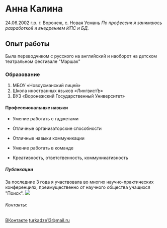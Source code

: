 # Анна Калина
24.06.2002 г.р.
г. Воронеж, с. Новая Усмань
*По профессии я занимаюсь разработкой и внедрением ИПС и БД.*
## Опыт работы
Была переводчиком с русского на английский и наоборот на детском театральном фестивале "Маршак"
### Образование
1. МБОУ «Новоусманский лицей»
2. Школа иностранных языков «ЛингвистЪ»
3. ВУЗ «Воронежский Государственный Университет»
#### Профессиональные навыки
+ Умение работать с гаджетами
- Отличные организаторские способности
+ Отличные навыки коммуникации
- Умение работать в команде
+ Креативность, ответственность, коммуникативность
##### Публикации
За последние 3 года я участвовала во многих научно-практических конференциях, преимущественно от научного общества учащихся "Поиск".
![](https://thumb.tildacdn.com/tild6262-3932-4936-b466-386337363266/-/format/webp/_20200619_14.jpg)
###### Контакты:
[ВКонтакте](https://vk.com/annkalina13)
turkadze13@mail.ru
